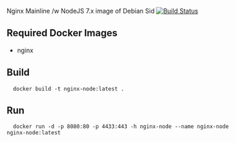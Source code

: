 Nginx Mainline /w NodeJS 7.x image of Debian Sid [![Build Status](https://travis-ci.org/3d-pro/nginx-node.svg?branch=master)](https://travis-ci.org/3d-pro/nginx-node)

## Required Docker Images
- nginx

## Build
```
  docker build -t nginx-node:latest .
```
## Run
```
  docker run -d -p 8080:80 -p 4433:443 -h nginx-node --name nginx-node nginx-node:latest
